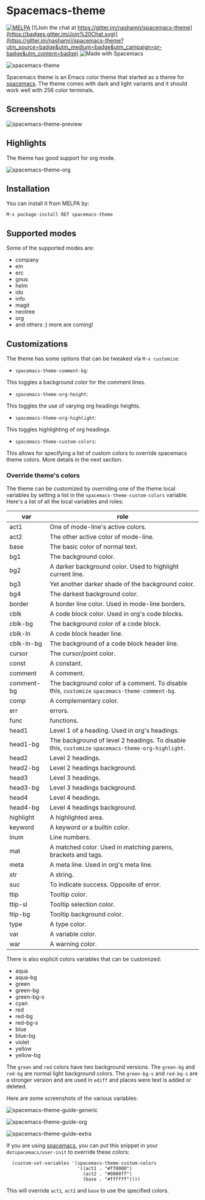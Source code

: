 # Spacemacs-theme

[![MELPA](http://melpa.org/packages/spacemacs-theme-badge.svg)](http://melpa.org/#/spacemacs-theme) [![Join the chat at https://gitter.im/nashamri/spacemacs-theme](https://badges.gitter.im/Join%20Chat.svg)](https://gitter.im/nashamri/spacemacs-theme?utm_source=badge&utm_medium=badge&utm_campaign=pr-badge&utm_content=badge) ![Made with Spacemacs](https://cdn.rawgit.com/syl20bnr/spacemacs/442d025779da2f62fc86c2082703697714db6514/assets/spacemacs-badge.svg)

![spacemacs-theme](/../screenshots/spacemacs-theme.png)

Spacemacs theme is an Emacs color theme that started as a theme for [spacemacs](https://github.com/syl20bnr/spacemacs).
The theme comes with dark and light variants and it should work well with 256 color terminals. 

## Screenshots

![spacemacs-theme-preview](/../screenshots/preview.png)

## Highlights

The theme has good support for org mode.

![spacemacs-theme-org](/../screenshots/org.png)

## Installation

You can install it from MELPA by:

```
M-x package-install RET spacemacs-theme
```

## Supported modes

Some of the supported modes are:

* company
* ein
* erc
* gnus
* helm
* ido
* info
* magit
* neotree
* org
* and others :) more are coming!

## Customizations

The theme has some options that can be tweaked via `M-x customize`:

* `spacemacs-theme-comment-bg`:

This toggles a background color for the comment lines.

* `spacemacs-theme-org-height`:

This toggles the use of varying org headings heights.

* `spacemacs-theme-org-highlight`:

This toggles highlighting of org headings.

* `spacemacs-theme-custom-colors`:

This allows for specifying a list of custom colors to override spacemacs theme colors. More details in the next section.

### Override theme's colors

The theme can be customized by overriding one of the theme local variables by setting a list in the `spacemacs-theme-custom-colors` variable.
Here's a list of all the local variables and roles:

| var        | role                                                                                              |
|------------|---------------------------------------------------------------------------------------------------|
| act1       | One of mode-line's active colors.                                                                 |
| act2       | The other active color of mode-line.                                                              |
| base       | The basic color of normal text.                                                                   |
| bg1        | The background color.                                                                             |
| bg2        | A darker background color. Used to highlight current line.                                        |
| bg3        | Yet another darker shade of the background color.                                                 |
| bg4        | The darkest background color.                                                                     |
| border     | A border line color. Used in mode-line borders.                                                   |
| cblk       | A code block color. Used in org's code blocks.                                                    |
| cblk-bg    | The background color of a code block.                                                             |
| cblk-ln    | A code block header line.                                                                         |
| cblk-ln-bg | The background of a code block header line.                                                       |
| cursor     | The cursor/point color.                                                                           |
| const      | A constant.                                                                                       |
| comment    | A comment.                                                                                        |
| comment-bg | The background color of a comment. To disable this, `customize` `spacemacs-theme-comment-bg`.     |
| comp       | A complementary color.                                                                            |
| err        | errors.                                                                                           |
| func       | functions.                                                                                        |
| head1      | Level 1 of a heading. Used in org's headings.                                                     |
| head1-bg   | The background of level 2 headings. To disable this, `customize` `spacemacs-theme-org-highlight`. |
| head2      | Level 2 headings.                                                                                 |
| head2-bg   | Level 2 headings background.                                                                      |
| head3      | Level 3 headings.                                                                                 |
| head3-bg   | Level 3 headings background.                                                                      |
| head4      | Level 4 headings.                                                                                 |
| head4-bg   | Level 4 headings background.                                                                      |
| highlight  | A highlighted area.                                                                               |
| keyword    | A keyword or a builtin color.                                                                     |
| lnum       | Line numbers.                                                                                     |
| mat        | A matched color. Used in matching parens, brackets and tags.                                      |
| meta       | A meta line. Used in org's meta line.                                                             |
| str        | A string.                                                                                         |
| suc        | To indicate success. Opposite of error.                                                           |
| ttip       | Tooltip color.                                                                                    |
| ttip-sl    | Tooltip selection color.                                                                          |
| ttip-bg    | Tooltip background color.                                                                         |
| type       | A type color.                                                                                     |
| var        | A variable color.                                                                                 |
| war        | A warning color.                                                                                  |


There is also explicit colors variables that can be customized:

* aqua
* aqua-bg
* green
* green-bg
* green-bg-s
* cyan
* red
* red-bg
* red-bg-s
* blue
* blue-bg
* violet
* yellow
* yellow-bg

The `green` and `red` colors have two background versions. The `green-bg` and  `red-bg` are normal light background colors.
The `green-bg-s` and `red-bg-s` are a stronger version and are used in `ediff` and places were text is added or deleted.

Here are some screenshots of the various variables:

![spacemacs-theme-guide-generic](/../screenshots/guide-generic.png)

![spacemacs-theme-guide-org](/../screenshots/guide-org.png)

![spacemacs-theme-guide-extra](/../screenshots/guide-extra.png)

If you are using [spacemacs](https://github.com/syl20bnr/spacemacs), you can put this snippet in your `dotspacemacs/user-init` to override these colors:

```
  (custom-set-variables '(spacemacs-theme-custom-colors
                          '((act1 . "#ff0000")
                            (act2 . "#0000ff")
                            (base . "#ffffff"))))
```

This will override `act1`, `act1` and `base` to use the specified colors.
